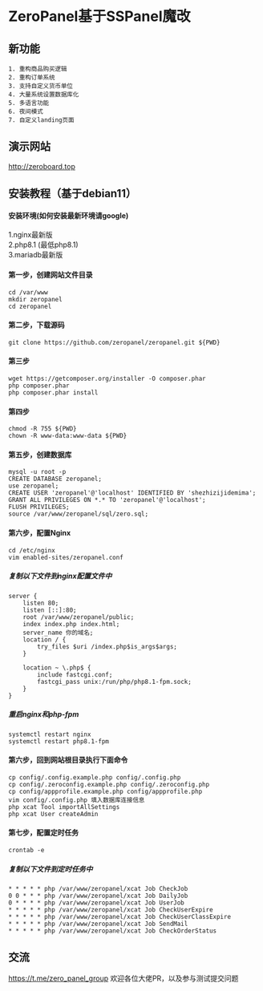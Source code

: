 # ZeroPanel基于SSPanel魔改
## 新功能
    1. 重构商品购买逻辑
    2. 重构订单系统
    3. 支持自定义货币单位
    4. 大量系统设置数据库化
    5. 多语言功能
    6. 夜间模式
    7. 自定义landing页面
## 演示网站
http://zeroboard.top
## 安装教程（基于debian11）
#### 安装环境(如何安装最新环境请google)
1.nginx最新版  
2.php8.1 (最低php8.1)  
3.mariadb最新版
#### 第一步，创建网站文件目录
    cd /var/www
    mkdir zeropanel
    cd zeropanel
#### 第二步，下载源码
    git clone https://github.com/zeropanel/zeropanel.git ${PWD}
#### 第三步
    wget https://getcomposer.org/installer -O composer.phar
    php composer.phar
    php composer.phar install
#### 第四步
    chmod -R 755 ${PWD}
    chown -R www-data:www-data ${PWD}
#### 第五步，创建数据库
    mysql -u root -p
    CREATE DATABASE zeropanel;
    use zeropanel;
    CREATE USER 'zeropanel'@'localhost' IDENTIFIED BY 'shezhizijidemima';
    GRANT ALL PRIVILEGES ON *.* TO 'zeropanel'@'localhost';
    FLUSH PRIVILEGES;
    source /var/www/zeropanel/sql/zero.sql;
#### 第六步，配置Nginx
    cd /etc/nginx
    vim enabled-sites/zeropanel.conf
##### 复制以下文件到nginx配置文件中
    server {
        listen 80;
        listen [::]:80;
        root /var/www/zeropanel/public;
        index index.php index.html;
        server_name 你的域名;
        location / {
            try_files $uri /index.php$is_args$args;
        }   
    
        location ~ \.php$ {
            include fastcgi.conf;
            fastcgi_pass unix:/run/php/php8.1-fpm.sock;
        }
    }

##### 重启nginx和php-fpm
    systemctl restart nginx
    systemctl restart php8.1-fpm
#### 第六步，回到网站根目录执行下面命令
    cp config/.config.example.php config/.config.php
    cp config/.zeroconfig.example.php config/.zeroconfig.php
    cp config/appprofile.example.php config/appprofile.php
    vim config/.config.php 填入数据库连接信息
    php xcat Tool importAllSettings
    php xcat User createAdmin
#### 第七步，配置定时任务
    crontab -e
##### 复制以下文件到定时任务中
    * * * * * php /var/www/zeropanel/xcat Job CheckJob
    0 0 * * * php /var/www/zeropanel/xcat Job DailyJob
    0 * * * * php /var/www/zeropanel/xcat Job UserJob
    * * * * * php /var/www/zeropanel/xcat Job CheckUserExpire
    * * * * * php /var/www/zeropanel/xcat Job CheckUserClassExpire
    * * * * * php /var/www/zeropanel/xcat Job SendMail
    * * * * * php /var/www/zeropanel/xcat Job CheckOrderStatus
## 交流
https://t.me/zero_panel_group
    欢迎各位大佬PR，以及参与测试提交问题
